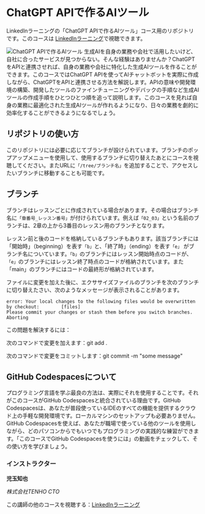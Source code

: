 # ChatGPT APIで作るAIツール
LinkedInラーニングの「ChatGPT APIで作るAIツール」コース用のリポジトリです。このコースは [LinkedInラーニング][lil-course-url]で視聴できます。

![ChatGPT APIで作るAIツール][lil-thumbnail-url] 
生成AIを自身の業務や会社で活用したいけど、自社に合ったサービスが見つからない。そんな経験はありませんか？ChatGPTをAPIと連携させれば、自身の業務や会社に特化した生成AIツールを作ることができます。このコースではChatGPT APIを使ってAIチャットボットを実際に作成しながら、ChatGPTをAPIと連携させる方法を解説します。APIの意味や開発環境の構築、開発したツールのファインチューニングやデバックの手順など生成AIツールの作成手順をひとつひとつ順を追って説明します。このコースを見れば自身の業務に最適化された生成AIツールが作れるようになり、日々の業務を劇的に効率化することができるようになるでしょう。

## リポジトリの使い方
このリポジトリには必要に応じてブランチが設けられています。ブランチのポップアップメニューを使用して、使用するブランチに切り替えたあとにコースを視聴してください。またURLに`「/tree/ブランチ名」`を追加することで、アクセスしたいブランチに移動することも可能です。

## ブランチ
ブランチはレッスンごとに作成されている場合があります。その場合はブランチ名に`「章番号_レッスン番号」`が付けられています。例えば`「02_03」`という名前のブランチは、2章の上から3番目のレッスン用のブランチとなります。

レッスン前と後のコードを格納しているブランチもあります。該当ブランチには「開始時」（beginning）を表す`「b」`と、「終了時」（ending）を表す`「e」` がブランチ名についています。`「b」`のブランチにはレッスン開始時点のコードが、`「e」`のブランチにはレッスン終了時点のコードが格納されています。また「main」のブランチにはコードの最終形が格納されています。

ファイルに変更を加えた後に、エクササイズファイルのブランチを次のブランチに切り替えたさい、次のようなメッセージが表示されることがあります。

    error: Your local changes to the following files would be overwritten by checkout:        [files]
    Please commit your changes or stash them before you switch branches.
    Aborting

この問題を解決するには：
	
次のコマンドで変更を加えます：git add .

次のコマンドで変更をコミットします：git commit -m "some message"

## GitHub Codespacesについて
プログラミング言語を学ぶ最良の方法は、実際にそれを使用することです。それがこのコースがGitHub Codespacesと統合されている理由です。GitHub Codespacesは、あなたが普段使っているIDEのすべての機能を提供するクラウド上の手軽な開発環境です。ローカルマシンのセットアップも必要ありません。 GitHub Codespacesを使えば、あなたが職場で使っている他のツールを使用しながら、どのパソコンからでもいつでもプログラミングの実践的な練習ができます。「このコースでGitHub Codespacesを使うには」の動画をチェックして、その使い方を学びましょう。

### インストラクター

**児玉知也**

_株式会社TENHO CTO_

この講師の他のコースを視聴する：[LinkedInラーニング](https://www.linkedin.com/learning/instructors/20257002)

[lil-course-url]: https://www.linkedin.com/learning/making-ai-tools-with-chatgpt-api/
[lil-thumbnail-url]: https://media.licdn.com/dms/image/D4D0DAQEH-kGkU9s0ow/learning-public-crop_675_1200/0/1710193263997?e=2147483647&v=beta&t=wnK85IKMvhxrv-H3-nFJ_8l_RNIhICmVPTfKstd518k

